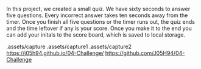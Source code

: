 In this project, we created a small quiz. We have sixty seconds to answer five questions. Every incorrect answer takes ten seconds away from the timer. Once you finish all five questions or the timer runs out, the quiz ends and the time leftover if any is your score. Once you make it to the end you can add your initals to the score board, which is saved to local storage. 

.assets/capture .assets/capture1 .assets/capture2
https://j05h94.github.io/04-Challenge/
https://github.com/J05H94/04-Challenge